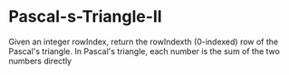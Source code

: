 # Pascal-s-Triangle-II
Given an integer rowIndex, return the rowIndexth (0-indexed) row of the Pascal's triangle.  In Pascal's triangle, each number is the sum of the two numbers directly
